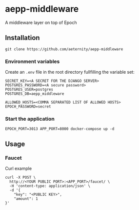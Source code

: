 # aepp-middleware
A middleware layer on top of Epoch

## Installation

```
git clone https://github.com/aeternity/aepp-middleware
```

### Environment variables

Create an `.env` file in the root directory fullfilling the variable set:

```
SECRET_KEY=<A SECRET FOR THE DJANGO SERVER>
POSTGRES_PASSWORD=<A secure password>
POSTGRES_USER=postgres
POSTGRES_DB=aepp_middleware

ALLOWED_HOSTS=<COMMA SEPARATED LIST OF ALLOWED HOSTS>
EPOCH_PASSWORD=secret

```

### Start the application 

```
EPOCH_PORT=3013 APP_PORT=8000 docker-compose up -d
```

## Usage

### Faucet

Curl example
```
curl -X POST \
  http://<YOUR PUBLIC PORT>:<APP_PORT>/faucet/ \
  -H 'content-type: application/json' \
  -d '{
	"key": "<PUBLIC KEY>",
	"amount": 1
}'
```


